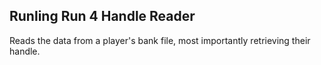 ## Runling Run 4 Handle Reader

Reads the data from a player's bank file, most importantly retrieving their handle.
